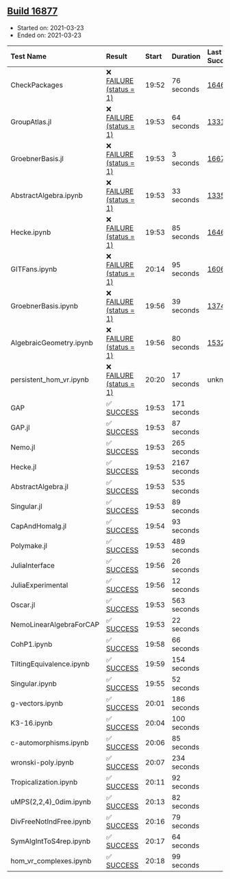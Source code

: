 ## [Build 16877](https://oscarci.mathematik.uni-kl.de/job/oscar/16877/)

* Started on: 2021-03-23
* Ended on: 2021-03-23

| Test Name    | Result | Start | Duration | Last Success | First Failure |
|:-------------|:-------|:------|:---------|:-------------|:--------------|
| CheckPackages | ❌ [FAILURE (status = 1)](https://oscarci.mathematik.uni-kl.de/job/oscar/16877/artifact/logs/build-16877/CheckPackages.log) | 19:52 | 76 seconds | [16463](https://oscarci.mathematik.uni-kl.de/job/oscar/16463/) | [16464](https://oscarci.mathematik.uni-kl.de/job/oscar/16464/) |
| GroupAtlas.jl | ❌ [FAILURE (status = 1)](https://oscarci.mathematik.uni-kl.de/job/oscar/16877/artifact/logs/build-16877/GroupAtlas.jl.log) | 19:53 | 64 seconds | [13311](https://oscarci.mathematik.uni-kl.de/job/oscar/13311/) | [13312](https://oscarci.mathematik.uni-kl.de/job/oscar/13312/) |
| GroebnerBasis.jl | ❌ [FAILURE (status = 1)](https://oscarci.mathematik.uni-kl.de/job/oscar/16877/artifact/logs/build-16877/GroebnerBasis.jl.log) | 19:53 | 3 seconds | [16676](https://oscarci.mathematik.uni-kl.de/job/oscar/16676/) | [16677](https://oscarci.mathematik.uni-kl.de/job/oscar/16677/) |
| AbstractAlgebra.ipynb | ❌ [FAILURE (status = 1)](https://oscarci.mathematik.uni-kl.de/job/oscar/16877/artifact/logs/build-16877/AbstractAlgebra.ipynb.log) | 19:53 | 33 seconds | [13355](https://oscarci.mathematik.uni-kl.de/job/oscar/13355/) | [13356](https://oscarci.mathematik.uni-kl.de/job/oscar/13356/) |
| Hecke.ipynb | ❌ [FAILURE (status = 1)](https://oscarci.mathematik.uni-kl.de/job/oscar/16877/artifact/logs/build-16877/Hecke.ipynb.log) | 19:53 | 85 seconds | [16463](https://oscarci.mathematik.uni-kl.de/job/oscar/16463/) | [16464](https://oscarci.mathematik.uni-kl.de/job/oscar/16464/) |
| GITFans.ipynb | ❌ [FAILURE (status = 1)](https://oscarci.mathematik.uni-kl.de/job/oscar/16877/artifact/logs/build-16877/GITFans.ipynb.log) | 20:14 | 95 seconds | [16068](https://oscarci.mathematik.uni-kl.de/job/oscar/16068/) | [16069](https://oscarci.mathematik.uni-kl.de/job/oscar/16069/) |
| GroebnerBasis.ipynb | ❌ [FAILURE (status = 1)](https://oscarci.mathematik.uni-kl.de/job/oscar/16877/artifact/logs/build-16877/GroebnerBasis.ipynb.log) | 19:56 | 39 seconds | [13748](https://oscarci.mathematik.uni-kl.de/job/oscar/13748/) | [13749](https://oscarci.mathematik.uni-kl.de/job/oscar/13749/) |
| AlgebraicGeometry.ipynb | ❌ [FAILURE (status = 1)](https://oscarci.mathematik.uni-kl.de/job/oscar/16877/artifact/logs/build-16877/AlgebraicGeometry.ipynb.log) | 19:56 | 80 seconds | [15322](https://oscarci.mathematik.uni-kl.de/job/oscar/15322/) | [15323](https://oscarci.mathematik.uni-kl.de/job/oscar/15323/) |
| persistent_hom_vr.ipynb | ❌ [FAILURE (status = 1)](https://oscarci.mathematik.uni-kl.de/job/oscar/16877/artifact/logs/build-16877/persistent_hom_vr.ipynb.log) | 20:20 | 17 seconds | unknown | unknown |
| GAP | ✅ [SUCCESS](https://oscarci.mathematik.uni-kl.de/job/oscar/16877/artifact/logs/build-16877/GAP.log) | 19:53 | 171 seconds |  |  |
| GAP.jl | ✅ [SUCCESS](https://oscarci.mathematik.uni-kl.de/job/oscar/16877/artifact/logs/build-16877/GAP.jl.log) | 19:53 | 87 seconds |  |  |
| Nemo.jl | ✅ [SUCCESS](https://oscarci.mathematik.uni-kl.de/job/oscar/16877/artifact/logs/build-16877/Nemo.jl.log) | 19:53 | 265 seconds |  |  |
| Hecke.jl | ✅ [SUCCESS](https://oscarci.mathematik.uni-kl.de/job/oscar/16877/artifact/logs/build-16877/Hecke.jl.log) | 19:53 | 2167 seconds |  |  |
| AbstractAlgebra.jl | ✅ [SUCCESS](https://oscarci.mathematik.uni-kl.de/job/oscar/16877/artifact/logs/build-16877/AbstractAlgebra.jl.log) | 19:53 | 535 seconds |  |  |
| Singular.jl | ✅ [SUCCESS](https://oscarci.mathematik.uni-kl.de/job/oscar/16877/artifact/logs/build-16877/Singular.jl.log) | 19:53 | 89 seconds |  |  |
| CapAndHomalg.jl | ✅ [SUCCESS](https://oscarci.mathematik.uni-kl.de/job/oscar/16877/artifact/logs/build-16877/CapAndHomalg.jl.log) | 19:54 | 93 seconds |  |  |
| Polymake.jl | ✅ [SUCCESS](https://oscarci.mathematik.uni-kl.de/job/oscar/16877/artifact/logs/build-16877/Polymake.jl.log) | 19:53 | 489 seconds |  |  |
| JuliaInterface | ✅ [SUCCESS](https://oscarci.mathematik.uni-kl.de/job/oscar/16877/artifact/logs/build-16877/JuliaInterface.log) | 19:56 | 26 seconds |  |  |
| JuliaExperimental | ✅ [SUCCESS](https://oscarci.mathematik.uni-kl.de/job/oscar/16877/artifact/logs/build-16877/JuliaExperimental.log) | 19:56 | 12 seconds |  |  |
| Oscar.jl | ✅ [SUCCESS](https://oscarci.mathematik.uni-kl.de/job/oscar/16877/artifact/logs/build-16877/Oscar.jl.log) | 19:53 | 563 seconds |  |  |
| NemoLinearAlgebraForCAP | ✅ [SUCCESS](https://oscarci.mathematik.uni-kl.de/job/oscar/16877/artifact/logs/build-16877/NemoLinearAlgebraForCAP.log) | 19:53 | 22 seconds |  |  |
| CohP1.ipynb | ✅ [SUCCESS](https://oscarci.mathematik.uni-kl.de/job/oscar/16877/artifact/logs/build-16877/CohP1.ipynb.log) | 19:58 | 66 seconds |  |  |
| TiltingEquivalence.ipynb | ✅ [SUCCESS](https://oscarci.mathematik.uni-kl.de/job/oscar/16877/artifact/logs/build-16877/TiltingEquivalence.ipynb.log) | 19:59 | 154 seconds |  |  |
| Singular.ipynb | ✅ [SUCCESS](https://oscarci.mathematik.uni-kl.de/job/oscar/16877/artifact/logs/build-16877/Singular.ipynb.log) | 19:55 | 52 seconds |  |  |
| g-vectors.ipynb | ✅ [SUCCESS](https://oscarci.mathematik.uni-kl.de/job/oscar/16877/artifact/logs/build-16877/g-vectors.ipynb.log) | 20:01 | 186 seconds |  |  |
| K3-16.ipynb | ✅ [SUCCESS](https://oscarci.mathematik.uni-kl.de/job/oscar/16877/artifact/logs/build-16877/K3-16.ipynb.log) | 20:04 | 100 seconds |  |  |
| c-automorphisms.ipynb | ✅ [SUCCESS](https://oscarci.mathematik.uni-kl.de/job/oscar/16877/artifact/logs/build-16877/c-automorphisms.ipynb.log) | 20:06 | 85 seconds |  |  |
| wronski-poly.ipynb | ✅ [SUCCESS](https://oscarci.mathematik.uni-kl.de/job/oscar/16877/artifact/logs/build-16877/wronski-poly.ipynb.log) | 20:07 | 234 seconds |  |  |
| Tropicalization.ipynb | ✅ [SUCCESS](https://oscarci.mathematik.uni-kl.de/job/oscar/16877/artifact/logs/build-16877/Tropicalization.ipynb.log) | 20:11 | 92 seconds |  |  |
| uMPS(2,2,4)_0dim.ipynb | ✅ [SUCCESS](https://oscarci.mathematik.uni-kl.de/job/oscar/16877/artifact/logs/build-16877/uMPS-2-2-4-_0dim.ipynb.log) | 20:13 | 82 seconds |  |  |
| DivFreeNotIndFree.ipynb | ✅ [SUCCESS](https://oscarci.mathematik.uni-kl.de/job/oscar/16877/artifact/logs/build-16877/DivFreeNotIndFree.ipynb.log) | 20:16 | 79 seconds |  |  |
| SymAlgIntToS4rep.ipynb | ✅ [SUCCESS](https://oscarci.mathematik.uni-kl.de/job/oscar/16877/artifact/logs/build-16877/SymAlgIntToS4rep.ipynb.log) | 20:17 | 64 seconds |  |  |
| hom_vr_complexes.ipynb | ✅ [SUCCESS](https://oscarci.mathematik.uni-kl.de/job/oscar/16877/artifact/logs/build-16877/hom_vr_complexes.ipynb.log) | 20:18 | 99 seconds |  |  |

